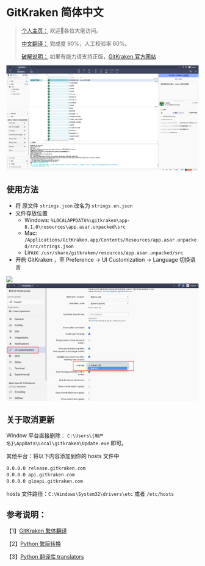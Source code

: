 # GitKraken 简体中文

> [个人主页：](https://pupper.cn) 欢迎👏各位大佬访问。
> 
> [中文翻译：](https://pupper.cn/posts/26ce11d3.html) 完成度 90%，人工校验率 60%。
> 
> [破解说明：](https://pupper.cn/posts/ebfb7201.html) 如果有能力请支持正版，[GitKraken 官方网站](https://www.gitkraken.com/) 

![image-20211108180142739](https://github.com/Pupper0601/GitKraken-zh/blob/main/image/iShot_2023-08-17_11.21.31.png)

## 使用方法

-   将 原文件 `strings.json` 改名为 `strings.en.json`
-   文件存放位置
    - Windows: `%LOCALAPPDATA%\gitkraken\app-8.1.0\resources\app.asar.unpacked\src`
    - Mac: `/Applications/GitKraken.app/Contents/Resources/app.asar.unpacked/src/strings.json`
    - Linux: `/usr/share/gitkraken/resources/app.asar.unpacked/src`
-   开启 GitKraken ，至 Preference -> UI Customization -> Language 切换语言

![](https://img.pupper.cn/img/iShot_2023-08-17_11.23.26.png)
![](https://github.com/Pupper0601/GitKraken-zh/blob/main/image/iShot_2023-08-17_11.20.32.png)

## 关于取消更新
Window 平台直接删除： `C:\Users\{用户名}\AppData\Local\gitkraken\Update.exe` 即可。

其他平台：将以下内容添加到你的 hosts 文件中
```sh
0.0.0.0 release.gitkraken.com
0.0.0.0 api.gitkraken.com
0.0.0.0 gloapi.gitkraken.com
```
hosts 文件路径：`C:\Windows\System32\drivers\etc`  或者  `/etc/hosts`

## 参考说明：
【1】[GitKraken 繁体翻译](https://github.com/rogeraabbccdd/GitKraken-zh-tw) 

【2】[Python 繁简转换](https://github.com/gumblex/zhconv) 

【3】[Python 翻译库 translators](https://github.com/UlionTse/translators#supported-translation-services)
